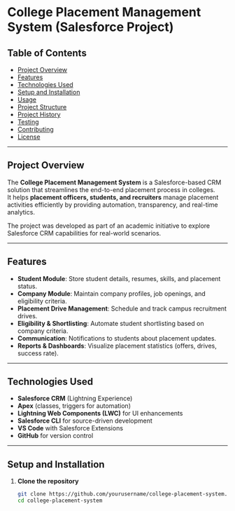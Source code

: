 # College Placement Management System (Salesforce Project)

## Table of Contents
- [Project Overview](#project-overview)  
- [Features](#features)  
- [Technologies Used](#technologies-used)  
- [Setup and Installation](#setup-and-installation)  
- [Usage](#usage)  
- [Project Structure](#project-structure)  
- [Project History](#project-history)  
- [Testing](#testing)  
- [Contributing](#contributing)  
- [License](#license)  

---

## Project Overview
The **College Placement Management System** is a Salesforce-based CRM solution that streamlines the end-to-end placement process in colleges.  
It helps **placement officers, students, and recruiters** manage placement activities efficiently by providing automation, transparency, and real-time analytics.  

The project was developed as part of an academic initiative to explore Salesforce CRM capabilities for real-world scenarios.  

---

## Features
- **Student Module**: Store student details, resumes, skills, and placement status.  
- **Company Module**: Maintain company profiles, job openings, and eligibility criteria.  
- **Placement Drive Management**: Schedule and track campus recruitment drives.  
- **Eligibility & Shortlisting**: Automate student shortlisting based on company criteria.  
- **Communication**: Notifications to students about placement updates.  
- **Reports & Dashboards**: Visualize placement statistics (offers, drives, success rate).  

---

## Technologies Used
- **Salesforce CRM** (Lightning Experience)  
- **Apex** (classes, triggers for automation)  
- **Lightning Web Components (LWC)** for UI enhancements  
- **Salesforce CLI** for source-driven development  
- **VS Code** with Salesforce Extensions  
- **GitHub** for version control  

---

## Setup and Installation
1. **Clone the repository**  
   ```bash
   git clone https://github.com/yourusername/college-placement-system.git
   cd college-placement-system
